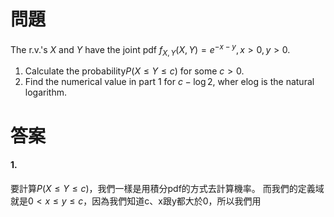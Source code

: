 # 問題
The r.v.'s $X$ and $Y$ have the joint pdf
$f_{X,Y}(X,Y)=e^{-x-y},\,x>0,y>0$.
1. Calculate the probability$P(X\leq Y\leq c)$ for some $c>0$.
2. Find the numerical value in part 1 for $c-\log2$, wher elog is the natural logarithm.
# 答案
#### 1.
要計算$P(X\leq Y\leq c)$，我們一樣是用積分pdf的方式去計算機率。
而我們的定義域就是$0<x\leq y \leq c$，因為我們知道c、x跟y都大於0，所以我們用
